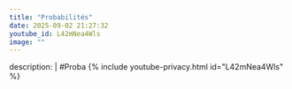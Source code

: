 ```yaml
---
title: "Probabilités"
date: 2025-09-02 21:27:32 
youtube_id: L42mNea4Wls
image: ""
---
```

description: |
  #Proba
{% include youtube-privacy.html id="L42mNea4Wls" %}
